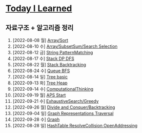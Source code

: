 # [Today I Learned](/../..)

## 자료구조 + 알고리즘 정리

1. [2022-08-08 월] [Array/Sort](./0808_Array_Sort.md)
2. [2022-08-10 수] [Array/SubsetSum/Search Selection](./0810_Array_SubsetSum_Search_Selection.md)
3. [2022-08-12 금] [String PatternMatching](./0812_String_PatternMatching.md)
4. [2022-08-17 수] [Stack DP DFS](./0817_Stack_DP_DFS.md)
5. [2022-08-22 월] [Stack Backtracking](./0822_Stack_Backtracking.md)
6. [2022-08-24 수] [Queue BFS](./0824_Queue_BFS.md)
7. [2022-08-14 일] [Tree basic](https://github.com/kimsixsue/CS-Study/blob/master/kimsixsue/Tree.md)
8. [2022-09-13 화] [Tree Heap](./0913_Tree_Heap.md)
9. [2022-09-14 수] [ComputationalThinking](./0914_ComputationalThinking.md)
10. [2022-09-19 월] [APS Start](./0919_APS_Start.md)
11. [2022-09-21 수] [ExhaustiveSearch/Greedy](./0921_ExhaustiveSearch_Greedy.md)
12. [2022-09-26 월] [Divide and Conquer/Backtracking](./0926_Divide_and_Conquer_Backtracking.md)
13. [2022-09-04 일] [Graph Representations Traversal](https://github.com/kimsixsue/CS-Study/blob/master/kimsixsue/Graph_Representations_Traversal.md)
14. [2022-09-28 수] [Graph](./0928_Graph.md)
15. [2022-08-28 일] [HashTable ResolveCollision OpenAddressing](https://github.com/kimsixsue/CS-Study/blob/master/kimsixsue/Open_Addressing.md)
